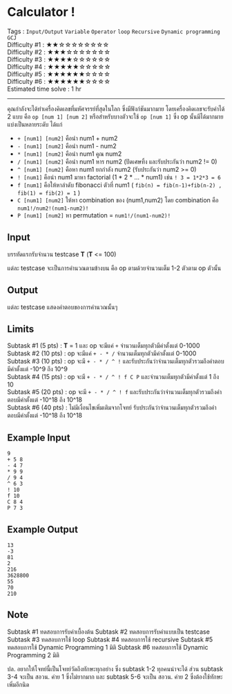 Calculator !
====================
Tags : `Input/Output` `Variable` `Operator` `loop` `Recursive` `Dynamic programming` `GCJ`<br>
Difficulty #1 : &#9733;&#9733;&#9734;&#9734;&#9734;&#9734;&#9734;&#9734;&#9734;&#9734;<br>
Difficulty #2 : &#9733;&#9733;&#9733;&#9734;&#9734;&#9734;&#9734;&#9734;&#9734;&#9734;<br>
Difficulty #3 : &#9733;&#9733;&#9733;&#9733;&#9734;&#9734;&#9734;&#9734;&#9734;&#9734;<br>
Difficulty #4 : &#9733;&#9733;&#9733;&#9733;&#9733;&#9734;&#9734;&#9734;&#9734;&#9734;<br>
Difficulty #5 : &#9733;&#9733;&#9733;&#9733;&#9733;&#9733;&#9734;&#9734;&#9734;&#9734;<br>
Difficulty #6 : &#9733;&#9733;&#9733;&#9733;&#9733;&#9733;&#9734;&#9734;&#9734;&#9734;<br>
Estimated time solve : 1 hr<br>

- - -

คุณกำลังจะได้ทำเครื่องคิดเลขที่มหัศจรรย์ที่สุดในโลก ซึ่งมีฟังก์ชันมากมาย โดยเครื่องคิดเลขจะรับค่าได้ 2 แบบ คือ
`op [num 1] [num 2]` หรือสำหรับบางตัวจะใช้ `op [num 1]` ซึ่ง op นั้นมีได้มากมาย แบ่งเป็นหลายระดับ ได้แก่
- `+ [num1] [num2]` คือนำ num1 + num2
- `- [num1] [num2]` คือนำ num1 - num2
- `* [num1] [num2]` คือนำ num1 คูณ num2
- `/ [num1] [num2]` คือนำ num1 หาร num2 (ปัดเศษทิ้ง และรับประกันว่า num2 != 0)
- `^ [num1] [num2]` คือหา num1 ยกกำลัง num2 (รับประกันว่า num2 >= 0)
- `! [num1]` คือนำ num1 มาหา factorial (1 &#42; 2 &#42; ... &#42; num1) เช่น ` ! 3 = 1*2*3 = 6 `
- `f [num1]` คือให้หาลำดับ fibonacci ตัวที่ num1 ( `fib(n) = fib(n-1)+fib(n-2) , fib(1) = fib(2) = 1` )
- `C [num1] [num2]` ให้หา combination ของ (num1,num2) โดย combination คือ `num1!/num2!(num1-num2)!`
- `P [num1] [num2]` หา permutation = `num1!/(num1-num2)!`

Input
-----
บรรทัดแรกรับจำนวน testcase **T** (**T** <= 100)

แต่ละ testcase จะเป็นการคำนวณตามข้างบน คือ op ตามด้วยจำนวนเต็ม 1-2 ตัวตาม op ตัวนั้น

Output
------
แต่ละ testcase แสดงคำตอบของการคำนวณนั้นๆ

Limits
------
Subtask #1 (5 pts) : **T** = 1 และ op จะมีแค่ `+` จำนวนเต็มทุกตัวมีค่าตั้งแต่ 0-1000<br>
Subtask #2 (10 pts) : op จะมีแค่ `+ - * /` จำนวนเต็มทุกตัวมีค่าตั้งแต่ 0-1000<br>
Subtask #3 (10 pts) : op จะมี `+ - * / ^ !` และรับประกันว่าจำนวนเต็มทุกตัวรวมถึงคำตอบมีค่าตั้งแต่ -10^9 ถึง 10^9<br>
Subtask #4 (15 pts) : op จะมี `+ - * / ^ ! f C P` และจำนวนเต็มทุกตัวมีค่าตั้งแต่ 1 ถึง 10<br>
Subtask #5 (20 pts) : op จะมี `+ - * / ^ ! f` และรับประกันว่าจำนวนเต็มทุกตัวรวมถึงคำตอบมีค่าตั้งแต่ -10^18 ถึง 10^18<br>
Subtask #6 (40 pts) : ไม่มีเงื่อนไขเพิ่มเติมจากโจทย์ รับประกันว่าจำนวนเต็มทุกตัวรวมถึงคำตอบมีค่าตั้งแต่ -10^18 ถึง 10^18<br>

Example Input
-------
```
9
+ 5 8
- 4 7
* 9 9
/ 9 4
^ 6 3
! 10
f 10
C 8 4
P 7 3
```

Example Output
-------------
```
13
-3
81
2
216
3628800
55
70
210
```

Note
----
Subtask #1 ทดสอบการรับค่าเบื้องต้น
Subtask #2 ทดสอบการรับค่าแบบเป็น testcase
Subtask #3 ทดสอบการใช้ loop
Subtask #4 ทดสอบการใช้ recursive
Subtask #5 ทดสอบการใช้ Dynamic Programming 1 มิติ
Subtask #6 ทดสอบการใช้ Dynamic Programming 2 มิติ

ปล. อยากให้โจทย์นี้เป็นโจทย์วัดถึงทักษะทุกอย่าง ซึ่ง subtask 1-2 ทุกคนน่าจะได้ ส่วน subtask 3-4 จะเป็น สอวน. ค่าย 1 ซึ่งไม่ยากมาก และ subtask 5-6 จะเป็น สอวน. ค่าย 2 ซึ่งต้องใช้ทักษะเพิ่มอีกนิด